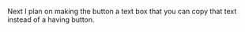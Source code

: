 Next I plan on making the button a text box that you can copy that text instead of a having button. 

